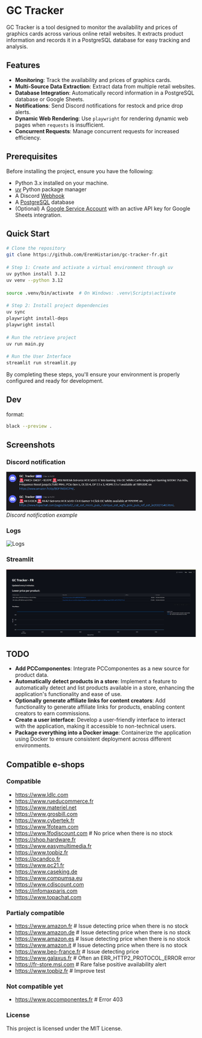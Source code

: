 # GC Tracker

GC Tracker is a tool designed to monitor the availability and prices of graphics cards across various online retail websites. It extracts product information and records it in a PostgreSQL database for easy tracking and analysis.

## Features

- **Monitoring**: Track the availability and prices of graphics cards.
- **Multi-Source Data Extraction**: Extract data from multiple retail websites.
- **Database Integration**: Automatically record information in a PostgreSQL database or Google Sheets.
- **Notifications**: Send Discord notifications for restock and price drop alerts.
- **Dynamic Web Rendering**: Use `playwright` for rendering dynamic web pages when `requests` is insufficient.
- **Concurrent Requests**: Manage concurrent requests for increased efficiency.

## Prerequisites

Before installing the project, ensure you have the following:
- Python 3.x installed on your machine.
- [uv](https://github.com/astral-sh/uv) Python package manager
- A Discord [Webhook](https://support.discord.com/hc/en-us/articles/228383668-Intro-to-Webhooks)
- A [PostgreSQL](https://www.postgresql.org/) database
- (Optional) A [Google Service Account](https://console.cloud.google.com/projectselector2/iam-admin/serviceaccounts) with an active API key for Google Sheets integration.

## Quick Start

```bash
# Clone the repository
git clone https://github.com/ErenHistarion/gc-tracker-fr.git

# Step 1: Create and activate a virtual environment through uv
uv python install 3.12
uv venv --python 3.12

source .venv/bin/activate  # On Windows: .venv\Scripts\activate

# Step 2: Install project dependencies
uv sync
playwright install-deps
playwright install

# Run the retrieve project
uv run main.py

# Run the User Interface
streamlit run streamlit.py
```

By completing these steps, you'll ensure your environment is properly configured and ready for development.

## Dev
format:
```bash
black --preview .
```
## Screenshots

### Discord notification
![Discord](img/gc_tracker_discord.jpg)
*Discord notification example*

### Logs
![Logs](img/gc_tracker_logs.jpg)

### Streamlit
![Streamlit](img/gc_tracker_streamlit.jpg)


## TODO
- **Add PCComponentes**: Integrate PCComponentes as a new source for product data.
- **Automatically detect products in a store**: Implement a feature to automatically detect and list products available in a store, enhancing the application's functionality and ease of use.
- **Optionally generate affiliate links for content creators**: Add functionality to generate affiliate links for products, enabling content creators to earn commissions.
- **Create a user interface**: Develop a user-friendly interface to interact with the application, making it accessible to non-technical users.
- **Package everything into a Docker image**: Containerize the application using Docker to ensure consistent deployment across different environments.

## Compatible e-shops
### Compatible
- https://www.ldlc.com
- https://www.rueducommerce.fr
- https://www.materiel.net
- https://www.grosbill.com
- https://www.cybertek.fr
- https://www.1foteam.com
- https://www.1fodiscount.com   # No price when there is no stock
- https://shop.hardware.fr
- https://www.easymultimedia.fr
- https://www.topbiz.fr
- https://pcandco.fr
- https://www.pc21.fr
- https://www.caseking.de
- https://www.compumsa.eu
- https://www.cdiscount.com
- https://infomaxparis.com
- https://www.topachat.com

### Partialy compatible
- https://www.amazon.fr         # Issue detecting price when there is no stock
- https://www.amazon.de         # Issue detecting price when there is no stock
- https://www.amazon.es         # Issue detecting price when there is no stock
- https://www.amazon.it         # Issue detecting price when there is no stock
- https://www.beo-france.fr     # Issue detecting price
- https://www.galaxus.fr        # Often an ERR_HTTP2_PROTOCOL_ERROR error
- https://fr-store.msi.com      # Rare false positive availability alert
- https://www.topbiz.fr         # Improve test

### Not compatible yet
- https://www.pccomponentes.fr  # Error 403

### License
This project is licensed under the MIT License.